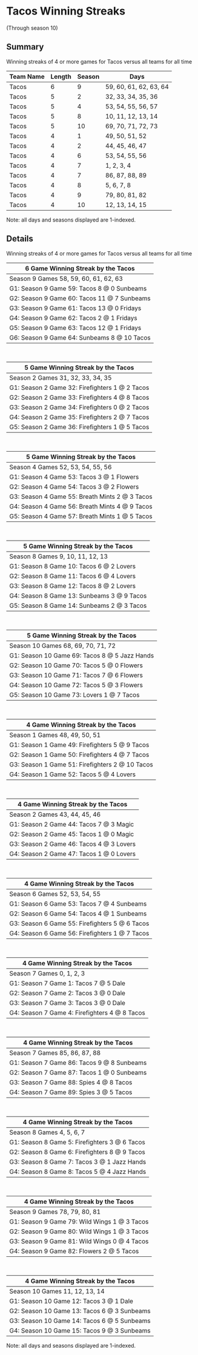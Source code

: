 # Tacos Winning Streaks
(Through season 10)
## Summary



Winning streaks of 4 or more games for Tacos versus all teams for all time



| Team Name | Length | Season | Days |
| ----- | ----- | ----- | ----- |
| Tacos                          | 6          | 9          | 59, 60, 61, 62, 63, 64 |
| Tacos                          | 5          | 2          | 32, 33, 34, 35, 36 |
| Tacos                          | 5          | 4          | 53, 54, 55, 56, 57 |
| Tacos                          | 5          | 8          | 10, 11, 12, 13, 14 |
| Tacos                          | 5          | 10         | 69, 70, 71, 72, 73 |
| Tacos                          | 4          | 1          | 49, 50, 51, 52 |
| Tacos                          | 4          | 2          | 44, 45, 46, 47 |
| Tacos                          | 4          | 6          | 53, 54, 55, 56 |
| Tacos                          | 4          | 7          | 1, 2, 3, 4 |
| Tacos                          | 4          | 7          | 86, 87, 88, 89 |
| Tacos                          | 4          | 8          | 5, 6, 7, 8 |
| Tacos                          | 4          | 9          | 79, 80, 81, 82 |
| Tacos                          | 4          | 10         | 12, 13, 14, 15 |




Note: all days and seasons displayed are 1-indexed.

## Details


Winning streaks of 4 or more games for Tacos versus all teams for all time

| 6 Game Winning Streak by the Tacos |
| ----- |
| Season 9 Games 58, 59, 60, 61, 62, 63 |
| G1: Season 9 Game 59: Tacos 8  @  0 Sunbeams |
| G2: Season 9 Game 60: Tacos 11 @  7 Sunbeams |
| G3: Season 9 Game 61: Tacos 13 @  0 Fridays |
| G4: Season 9 Game 62: Tacos 2  @  1 Fridays |
| G5: Season 9 Game 63: Tacos 12 @  1 Fridays |
| G6: Season 9 Game 64: Sunbeams 8  @ 10 Tacos |

<br />

| 5 Game Winning Streak by the Tacos |
| ----- |
| Season 2 Games 31, 32, 33, 34, 35 |
| G1: Season 2 Game 32: Firefighters 1  @  2 Tacos |
| G2: Season 2 Game 33: Firefighters 4  @  8 Tacos |
| G3: Season 2 Game 34: Firefighters 0  @  2 Tacos |
| G4: Season 2 Game 35: Firefighters 2  @  7 Tacos |
| G5: Season 2 Game 36: Firefighters 1  @  5 Tacos |

<br />

| 5 Game Winning Streak by the Tacos |
| ----- |
| Season 4 Games 52, 53, 54, 55, 56 |
| G1: Season 4 Game 53: Tacos 3  @  1 Flowers |
| G2: Season 4 Game 54: Tacos 3  @  2 Flowers |
| G3: Season 4 Game 55: Breath Mints 2  @  3 Tacos |
| G4: Season 4 Game 56: Breath Mints 4  @  9 Tacos |
| G5: Season 4 Game 57: Breath Mints 1  @  5 Tacos |

<br />

| 5 Game Winning Streak by the Tacos |
| ----- |
| Season 8 Games 9, 10, 11, 12, 13 |
| G1: Season 8 Game 10: Tacos 6  @  2 Lovers |
| G2: Season 8 Game 11: Tacos 6  @  4 Lovers |
| G3: Season 8 Game 12: Tacos 8  @  2 Lovers |
| G4: Season 8 Game 13: Sunbeams 3  @  9 Tacos |
| G5: Season 8 Game 14: Sunbeams 2  @  3 Tacos |

<br />

| 5 Game Winning Streak by the Tacos |
| ----- |
| Season 10 Games 68, 69, 70, 71, 72 |
| G1: Season 10 Game 69: Tacos 8  @  5 Jazz Hands |
| G2: Season 10 Game 70: Tacos 5  @  0 Flowers |
| G3: Season 10 Game 71: Tacos 7  @  6 Flowers |
| G4: Season 10 Game 72: Tacos 5  @  3 Flowers |
| G5: Season 10 Game 73: Lovers 1  @  7 Tacos |

<br />

| 4 Game Winning Streak by the Tacos |
| ----- |
| Season 1 Games 48, 49, 50, 51 |
| G1: Season 1 Game 49: Firefighters 5  @  9 Tacos |
| G2: Season 1 Game 50: Firefighters 4  @  7 Tacos |
| G3: Season 1 Game 51: Firefighters 2  @ 10 Tacos |
| G4: Season 1 Game 52: Tacos 5  @  4 Lovers |

<br />

| 4 Game Winning Streak by the Tacos |
| ----- |
| Season 2 Games 43, 44, 45, 46 |
| G1: Season 2 Game 44: Tacos 7  @  3 Magic |
| G2: Season 2 Game 45: Tacos 1  @  0 Magic |
| G3: Season 2 Game 46: Tacos 4  @  3 Lovers |
| G4: Season 2 Game 47: Tacos 1  @  0 Lovers |

<br />

| 4 Game Winning Streak by the Tacos |
| ----- |
| Season 6 Games 52, 53, 54, 55 |
| G1: Season 6 Game 53: Tacos 7  @  4 Sunbeams |
| G2: Season 6 Game 54: Tacos 4  @  1 Sunbeams |
| G3: Season 6 Game 55: Firefighters 5  @  6 Tacos |
| G4: Season 6 Game 56: Firefighters 1  @  7 Tacos |

<br />

| 4 Game Winning Streak by the Tacos |
| ----- |
| Season 7 Games 0, 1, 2, 3 |
| G1: Season 7 Game 1: Tacos 7  @  5 Dale |
| G2: Season 7 Game 2: Tacos 3  @  0 Dale |
| G3: Season 7 Game 3: Tacos 3  @  0 Dale |
| G4: Season 7 Game 4: Firefighters 4  @  8 Tacos |

<br />

| 4 Game Winning Streak by the Tacos |
| ----- |
| Season 7 Games 85, 86, 87, 88 |
| G1: Season 7 Game 86: Tacos 9  @  8 Sunbeams |
| G2: Season 7 Game 87: Tacos 1  @  0 Sunbeams |
| G3: Season 7 Game 88: Spies 4  @  8 Tacos |
| G4: Season 7 Game 89: Spies 3  @  5 Tacos |

<br />

| 4 Game Winning Streak by the Tacos |
| ----- |
| Season 8 Games 4, 5, 6, 7 |
| G1: Season 8 Game 5: Firefighters 3  @  6 Tacos |
| G2: Season 8 Game 6: Firefighters 8  @  9 Tacos |
| G3: Season 8 Game 7: Tacos 3  @  1 Jazz Hands |
| G4: Season 8 Game 8: Tacos 5  @  4 Jazz Hands |

<br />

| 4 Game Winning Streak by the Tacos |
| ----- |
| Season 9 Games 78, 79, 80, 81 |
| G1: Season 9 Game 79: Wild Wings 1  @  3 Tacos |
| G2: Season 9 Game 80: Wild Wings 1  @  3 Tacos |
| G3: Season 9 Game 81: Wild Wings 0  @  4 Tacos |
| G4: Season 9 Game 82: Flowers 2  @  5 Tacos |

<br />

| 4 Game Winning Streak by the Tacos |
| ----- |
| Season 10 Games 11, 12, 13, 14 |
| G1: Season 10 Game 12: Tacos 3  @  1 Dale |
| G2: Season 10 Game 13: Tacos 6  @  3 Sunbeams |
| G3: Season 10 Game 14: Tacos 6  @  5 Sunbeams |
| G4: Season 10 Game 15: Tacos 9  @  3 Sunbeams |



Note: all days and seasons displayed are 1-indexed.

